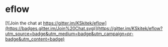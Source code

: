 # eflow

[![Join the chat at https://gitter.im/KSkitek/eflow](https://badges.gitter.im/Join%20Chat.svg)](https://gitter.im/KSkitek/eflow?utm_source=badge&utm_medium=badge&utm_campaign=pr-badge&utm_content=badge)
